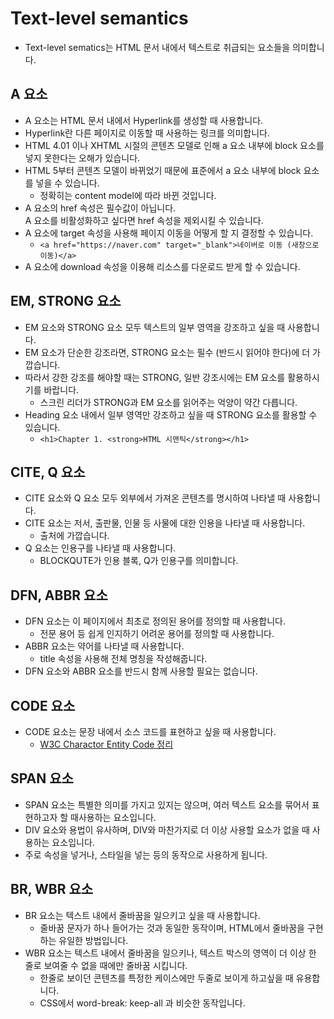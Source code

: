 # Text-level semantics
- Text-level sematics는 HTML 문서 내에서 텍스트로 취급되는 요소들을 의미합니다.

## A 요소
- A 요소는 HTML 문서 내에서 Hyperlink를 생성할 때 사용합니다.
- Hyperlink란 다른 페이지로 이동할 때 사용하는 링크를 의미합니다.
- HTML 4.01 이나 XHTML 시절의 콘텐츠 모델로 인해 a 요소 내부에 block 요소를 넣지 못한다는 오해가 있습니다.
- HTML 5부터 콘텐츠 모델이 바뀌었기 때문에 표준에서 a 요소 내부에 block 요소를 넣을 수 있습니다.
  - 정확히는 content model에 따라 바뀐 것입니다.
- A 요소의 href 속성은 필수값이 아닙니다.  
  A 요소를 비활성화하고 싶다면 href 속성을 제외시킬 수 있습니다.
- A 요소에 target 속성을 사용해 페이지 이동을 어떻게 할 지 결정할 수 있습니다.
  - ```<a href="https://naver.com" target="_blank">네이버로 이동 (새창으로 이동)</a>```
- A 요소에 download 속성을 이용해 리소스를 다운로드 받게 할 수 있습니다.

## EM, STRONG 요소
- EM 요소와 STRONG 요소 모두 텍스트의 일부 영역을 강조하고 싶을 때 사용합니다.
- EM 요소가 단순한 강조라면, STRONG 요소는 필수 (반드시 읽어야 한다)에 더 가깝습니다.
- 따라서 강한 강조를 해야할 때는 STRONG, 일반 강조시에는 EM 요소를 활용하시기를 바랍니다.
  - 스크린 리더가 STRONG과 EM 요소를 읽어주는 억양이 약간 다릅니다.
- Heading 요소 내에서 일부 영역만 강조하고 싶을 때 STRONG 요소를 활용할 수 있습니다.
  - ```<h1>Chapter 1. <strong>HTML 시맨틱</strong></h1>```

## CITE, Q 요소
- CITE 요소와 Q 요소 모두 외부에서 가져온 콘텐츠를 명시하여 나타낼 때 사용합니다.
- CITE 요소는 저서, 출판물, 인물 등 사물에 대한 인용을 나타낼 때 사용합니다.
  - 출처에 가깝습니다.
- Q 요소는 인용구를 나타낼 때 사용합니다.
  - BLOCKQUTE가 인용 블록, Q가 인용구를 의미합니다.

## DFN, ABBR 요소
- DFN 요소는 이 페이지에서 최초로 정의된 용어를 정의할 때 사용합니다.
  - 전문 용어 등 쉽게 인지하기 어려운 용어를 정의할 때 사용합니다.
- ABBR 요소는 약어를 나타낼 때 사용합니다.
  - title 속성을 사용해 전체 명칭을 작성해줍니다.
- DFN 요소와 ABBR 요소를 반드시 함께 사용할 필요는 없습니다.

## CODE 요소
- CODE 요소는 문장 내에서 소스 코드를 표현하고 싶을 때 사용합니다.
  - [W3C Charactor Entity Code 정리](https://html.spec.whatwg.org/multipage/named-characters.html)

## SPAN 요소
- SPAN 요소는 특별한 의미를 가지고 있지는 않으며, 여러 텍스트 요소를 묶어서 표현하고자 할 때사용하는 요소입니다.
- DIV 요소와 용법이 유사하며, DIV와 마찬가지로 더 이상 사용할 요소가 없을 때 사용하는 요소입니다.
- 주로 속성을 넣거나, 스타일을 넣는 등의 동작으로 사용하게 됩니다.

## BR, WBR 요소
- BR 요소는 텍스트 내에서 줄바꿈을 일으키고 싶을 때 사용합니다.
  - 줄바꿈 문자가 하나 들어가는 것과 동일한 동작이며, HTML에서 줄바꿈을 구현하는 유일한 방법입니다.
- WBR 요소는 텍스트 내에서 줄바꿈을 일으키나, 텍스트 박스의 영역이 더 이상 한 줄로 보여줄 수 없을 때에만 줄바꿈 시킵니다.
  - 한줄로 보이던 콘텐츠를 특정한 케이스에만 두줄로 보이게 하고싶을 때 유용합니다.
  - CSS에서 word-break: keep-all 과 비슷한 동작입니다.